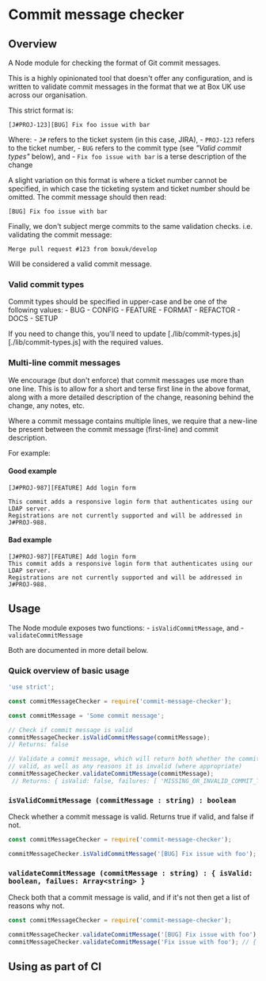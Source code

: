 # Commit message checker

## Overview

A Node module for checking the format of Git commit messages.

This is a highly opinionated tool that doesn't offer any configuration, and is written to validate
commit messages in the format that we at Box UK use across our organisation.

This strict format is:

`[J#PROJ-123][BUG] Fix foo issue with bar`

Where:
    - `J#` refers to the ticket system (in this case, JIRA),
    - `PROJ-123` refers to the ticket number,
    - `BUG` refers to the commit type (see *"Valid commit types"* below), and
    -  `Fix foo issue with bar` is a terse description of the change

A slight variation on this format is where a ticket number cannot be specified, in which case the
ticketing system and ticket number should be omitted. The commit message should then read:

`[BUG] Fix foo issue with bar`

Finally, we don't subject merge commits to the same validation checks. i.e. validating the commit message:

`Merge pull request #123 from boxuk/develop`

Will be considered a valid commit message.

### Valid commit types

Commit types should be specified in upper-case and be one of the following values:
    - BUG
    - CONFIG
    - FEATURE
    - FORMAT
    - REFACTOR
    - DOCS
    - SETUP

If you need to change this, you'll need to update [./lib/commit-types.js][./lib/commit-types.js] with
the required values.

### Multi-line commit messages

We encourage (but don't enforce) that commit messages use more than one line. This is to allow for a
short and terse first line in the above format, along with a more detailed description of the change,
reasoning behind the change, any notes, etc.

Where a commit message contains multiple lines, we require that a new-line be present between the commit
message (first-line) and commit description.

For example:

#### Good example
```
[J#PROJ-987][FEATURE] Add login form

This commit adds a responsive login form that authenticates using our LDAP server.
Registrations are not currently supported and will be addressed in J#PROJ-988.
```

#### Bad example
```
[J#PROJ-987][FEATURE] Add login form
This commit adds a responsive login form that authenticates using our LDAP server.
Registrations are not currently supported and will be addressed in J#PROJ-988.
```

## Usage

The Node module exposes two functions:
    - `isValidCommitMessage`, and
    - `validateCommitMessage`

Both are documented in more detail below.

### Quick overview of basic usage

```javascript
'use strict';

const commitMessageChecker = require('commit-message-checker');

const commitMessage = 'Some commit message';

// Check if commit message is valid
commitMessageChecker.isValidCommitMessage(commitMessage);
// Returns: false

// Validate a commit message, which will return both whether the commit message is
// valid, as well as any reasons it is invalid (where appropriate)
commitMessageChecker.validateCommitMessage(commitMessage);
 // Returns: { isValid: false, failures: [ 'MISSING_OR_INVALID_COMMIT_TYPE', 'FIRST_LINE_INVALID_FORMAT' ] }
```

### `isValidCommitMessage (commitMessage : string) : boolean`

Check whether a commit message is valid. Returns true if valid, and false if not.

```javascript
const commitMessageChecker = require('commit-message-checker');

commitMessageChecker.isValidCommitMessage('[BUG] Fix issue with foo'); // true
```

### `validateCommitMessage (commitMessage : string) : { isValid: boolean, failues: Array<string> }`

Check both that a commit message is valid, and if it's not then get a list of reasons why not.

```javascript
const commitMessageChecker = require('commit-message-checker');

commitMessageChecker.validateCommitMessage('[BUG] Fix issue with foo'); // { isValid: true, failures: [] }
commitMessageChecker.validateCommitMessage('Fix issue with foo'); // { isValid: false, failures: [ 'MISSING_OR_INVALID_COMMIT_TYPE', 'FIRST_LINE_INVALID_FORMAT' ] }
```

## Using as part of CI


